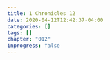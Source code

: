 ```yaml
---
title: 1 Chronicles 12
date: 2020-04-12T12:42:37-04:00
categories: []
tags: []
chapter: "012"
inprogress: false
---
```


